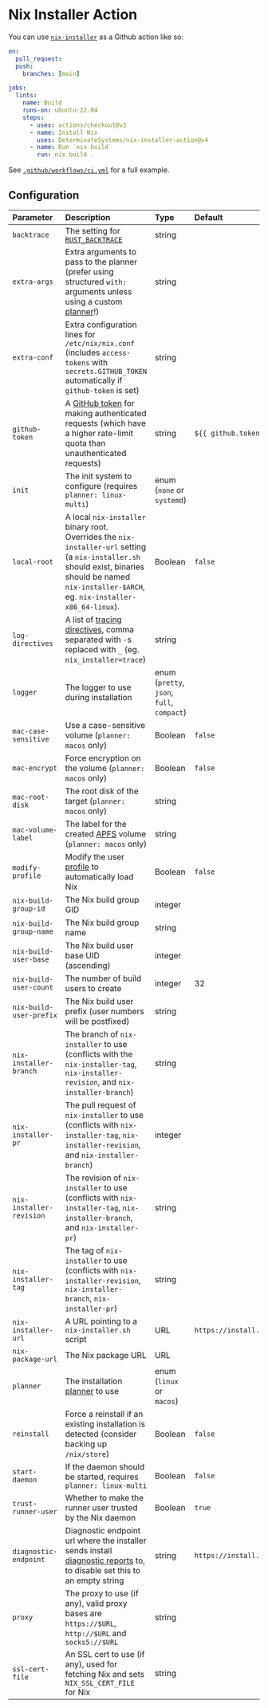 # Nix Installer Action

You can use [`nix-installer`](https://github.com/DeterminateSystems/nix-installer) as a Github action like so:

```yaml
on:
  pull_request:
  push:
    branches: [main]

jobs:
  lints:
    name: Build
    runs-on: ubuntu-22.04
    steps:
      - uses: actions/checkout@v3
      - name: Install Nix
        uses: DeterminateSystems/nix-installer-action@v4
      - name: Run `nix build`
        run: nix build .
```

See [`.github/workflows/ci.yml`](.github/workflows/ci.yml) for a full example.

## Configuration

| Parameter                | Description                                                                                                                                                                                           | Type                                       | Default                                              |
| :----------------------- | :---------------------------------------------------------------------------------------------------------------------------------------------------------------------------------------------------- | :----------------------------------------- | :--------------------------------------------------- |
| `backtrace`              | The setting for [`RUST_BACKTRACE`][backtrace]                                                                                                                                                         | string                                     |                                                      |
| `extra-args`             | Extra arguments to pass to the planner (prefer using structured `with:` arguments unless using a custom [planner]!)                                                                                   | string                                     |                                                      |
| `extra-conf`             | Extra configuration lines for `/etc/nix/nix.conf` (includes `access-tokens` with `secrets.GITHUB_TOKEN` automatically if `github-token` is set)                                                       | string                                     |                                                      |
| `github-token`           | A [GitHub token] for making authenticated requests (which have a higher rate-limit quota than unauthenticated requests)                                                                               | string                                     | `${{ github.token }}`                                |
| `init`                   | The init system to configure (requires `planner: linux-multi`)                                                                                                                                        | enum (`none` or `systemd`)                 |                                                      |
| `local-root`             | A local `nix-installer` binary root. Overrides the `nix-installer-url` setting (a `nix-installer.sh` should exist, binaries should be named `nix-installer-$ARCH`, eg. `nix-installer-x86_64-linux`). | Boolean                                    | `false`                                              |
| `log-directives`         | A list of [tracing directives], comma separated with `-`s replaced with `_` (eg. `nix_installer=trace`)                                                                                               | string                                     |                                                      |
| `logger`                 | The logger to use during installation                                                                                                                                                                 | enum (`pretty`, `json`, `full`, `compact`) |                                                      |
| `mac-case-sensitive`     | Use a case-sensitive volume (`planner: macos` only)                                                                                                                                                   | Boolean                                    | `false`                                              |
| `mac-encrypt`            | Force encryption on the volume (`planner: macos` only)                                                                                                                                                | Boolean                                    | `false`                                              |
| `mac-root-disk`          | The root disk of the target (`planner: macos` only)                                                                                                                                                   | string                                     |                                                      |
| `mac-volume-label`       | The label for the created [APFS] volume (`planner: macos` only)                                                                                                                                       | string                                     |                                                      |
| `modify-profile`         | Modify the user [profile] to automatically load Nix                                                                                                                                                   | Boolean                                    | `false`                                              |
| `nix-build-group-id`     | The Nix build group GID                                                                                                                                                                               | integer                                    |                                                      |
| `nix-build-group-name`   | The Nix build group name                                                                                                                                                                              | string                                     |                                                      |
| `nix-build-user-base`    | The Nix build user base UID (ascending)                                                                                                                                                               | integer                                    |                                                      |
| `nix-build-user-count`   | The number of build users to create                                                                                                                                                                   | integer                                    | 32                                                   |
| `nix-build-user-prefix`  | The Nix build user prefix (user numbers will be postfixed)                                                                                                                                            | string                                     |                                                      |
| `nix-installer-branch`   | The branch of `nix-installer` to use (conflicts with the `nix-installer-tag`, `nix-installer-revision`, and `nix-installer-branch`)                                                                   | string                                     |                                                      |
| `nix-installer-pr`       | The pull request of `nix-installer` to use (conflicts with `nix-installer-tag`, `nix-installer-revision`, and `nix-installer-branch`)                                                                 | integer                                    |                                                      |
| `nix-installer-revision` | The revision of `nix-installer` to use (conflicts with `nix-installer-tag`, `nix-installer-branch`, and `nix-installer-pr`)                                                                           | string                                     |                                                      |
| `nix-installer-tag`      | The tag of `nix-installer` to use (conflicts with `nix-installer-revision`, `nix-installer-branch`, `nix-installer-pr`)                                                                               | string                                     |                                                      |
| `nix-installer-url`      | A URL pointing to a `nix-installer.sh` script                                                                                                                                                         | URL                                        | `https://install.determinate.systems/nix`            |
| `nix-package-url`        | The Nix package URL                                                                                                                                                                                   | URL                                        |                                                      |
| `planner`                | The installation [planner] to use                                                                                                                                                                     | enum (`linux` or `macos`)                  |                                                      |
| `reinstall`              | Force a reinstall if an existing installation is detected (consider backing up `/nix/store`)                                                                                                          | Boolean                                    | `false`                                              |
| `start-daemon`           | If the daemon should be started, requires `planner: linux-multi`                                                                                                                                      | Boolean                                    | `false`                                              |
| `trust-runner-user`      | Whether to make the runner user trusted by the Nix daemon                                                                                                                                             | Boolean                                    | `true`                                               |
| `diagnostic-endpoint`    | Diagnostic endpoint url where the installer sends install [diagnostic reports](https://github.com/DeterminateSystems/nix-installer#diagnostics) to, to disable set this to an empty string            | string                                     | `https://install.determinate.systems/nix/diagnostic` |
| `proxy`                  | The proxy to use (if any), valid proxy bases are `https://$URL`, `http://$URL` and `socks5://$URL`                                                                                                    | string                                     |                                                      |
| `ssl-cert-file`          | An SSL cert to use (if any), used for fetching Nix and sets `NIX_SSL_CERT_FILE` for Nix                                                                                                               | string                                     |                                                      |

[apfs]: https://en.wikipedia.org/wiki/Apple_File_System
[backtrace]: https://doc.rust-lang.org/std/backtrace/index.html#environment-variables
[github token]: https://docs.github.com/en/actions/security-guides/automatic-token-authentication
[planner]: https://github.com/determinateSystems/nix-installer#usage
[profile]: https://nixos.org/manual/nix/stable/package-management/profiles
[tracing directives]: https://docs.rs/tracing-subscriber/latest/tracing_subscriber/filter/struct.EnvFilter.html#directives
